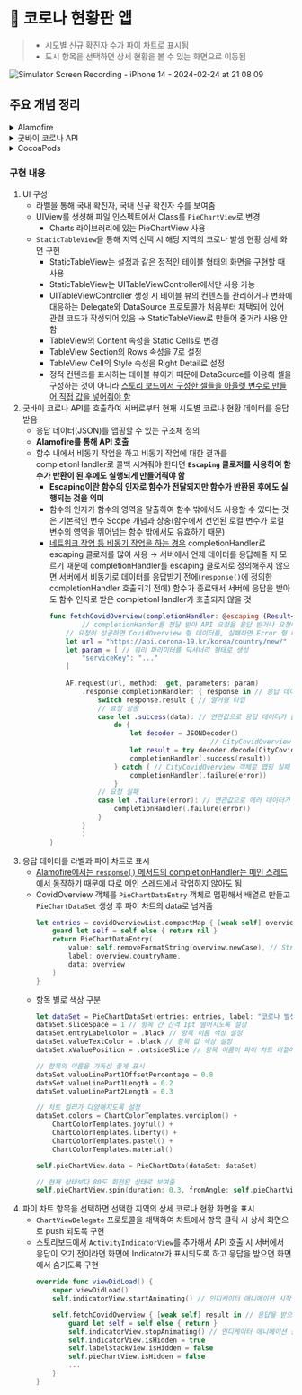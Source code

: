 # 🦠 코로나 현황판 앱

> - 시도별 신규 확진자 수가 파이 차트로 표시됨
> - 도시 항목을 선택하면 상세 현황을 볼 수 있는 화면으로 이동됨

![Simulator Screen Recording - iPhone 14 - 2024-02-24 at 21 08 09](https://github.com/mijisuh/fastcampus-ios/assets/57468832/53a1c79f-2673-41f4-b565-dca84a8256b0)

## 주요 개념 정리

<details>
<summary>Alamofire</summary>

## Alamofire

- **Swift(URLSession) 기반의 HTTP 네트워킹 라이브러리**
- <u>네트워킹 작업을 단순화하고 네트워킹을 위한 다양한 메서드와 JSON 파싱 등을 제공</u>
- 주요 특징
    - 연결 가능한 Request, Response 메서드를 제공
    - URL JSON 형태의 파라미터 인코딩 지원
    - 파일, 데이터 스트림, 멀티 파트 폼 데이터 등 업로드 기능 제공
    - HTTP Response 검증
    - 광범위한 단위 테스트 및 통합 테스트를 보장
- `URLSession` 대신에 `Alamofire`을 사용하는 이유
    - **코드의 간소화, 가독성 측면에서 도움을 주고 여러 기능을 직접 구축하지 않아도 쉽게 사용할 수 있음**
    - `URLSession`은 호출할 api의 URL을 생성하고 쿼리 파라미터가 있다면 URL에 맵핑시켜주는 코드 작성 필요 ↔ `Alamofire`는 <u>요청을 생성할 때 메서드 파라미터에 url과 파라미터를 넘겨주면 내부에서 자동으로 URL에 파라미터를 맵핑시킴</u>
    - 유효성 검사의 경우에도 `URLSession`은 Response 객체는 `HTTPURLResponse`로 다운캐스팅하여 status 프로퍼티에 접근해 200번대인지 직접 확인하는 코드를 작성해야 했지만 `Alamofire`는 `validate()` 메서드만 호출하면 정상 status 코드 범위(200번)만 허용하게 만들어줌
- Alamofire Request
    - `request()` 메서드를 통해 HTTP 요청 가능
    - HTTP 메서드도 지원
- Alamofire Response
    - 요청에 대한 응답을 `response()` 메서드를 통해 핸들링
    - `request()` 메서드를 체이닝하여 사용 가능
</details>

<details>
<summary>굿바이 코로나 API</summary>

- https://api.corona-19.kr/ 에서 키 발급
- [관련 문서 확인](https://github.com/dhlife09/Corona-19-API?utm_source=keygen-email)
- 시도별 발생 동향 API 사용
    ```json
    // Response 데이터
    {
       "resultCode":"0",
       "resultMessage":"정상 처리되었습니다.",
       "korea":{ // 우리 나라 전체 코로나 발생 현황
          "countryName":"합계",
          "newCase":"1,219",
          "totalCase":"201,002",
          "recovered":"176,605",
          "death":"2,099",
          "percentage":"387.82",
          "newCcase":"1,150",
          "newFcase":"69"
       },
       "seoul":{
          "countryName":"서울",
          "newCase":"365",
          "totalCase":"65,193",
          "recovered":"56,384",
          "death":"535",
          "percentage":"674.28",
          "newCcase":"362",
          "newFcase":"3"
       },
    	...
    }
    ```
</details>

<details>
<summary>CocoaPods</summary>

- iOS, MacOS, TVOS 등 애플 플랫폼에서 개발할 때 **외부 라이브러리를 관리하기 쉽도록 도와주는 의존성 관리 도구**
- `CocoaPods` 설치 필요
    ```bash
    sudo gem install cocoapods
    ```
- 해당 프로젝트 경로 Podfile 생성 → `pod init`
- Podfile의 user_frameworks! 아래에 외부 라이브러리 추가 → pod ‘라이브러리 이름’, ‘버전명’
    ```bash
    pod 'Alamofire', '~> 5.4'
    pod 'Charts'
    ```
    - [Alamofire](https://github.com/Alamofire/Alamofire), [Charts](https://github.com/danielgindi/Charts)
- Podfile 저장 후 `pod install` 로 프로젝트에 외부 라이브러리 설치
- 설치한 외부 라이브러리를 프로젝트에서 사용하기 위해 워크스페이스 파일(.xcworkspace)에서 작업해야 함
</details>

### 구현 내용
1. UI 구성
    - 라벨을 통해 국내 확진자, 국내 신규 확진자 수를 보여줌
    - UIView를 생성해 파일 인스펙트에서 Class를 `PieChartView`로 변경
        - Charts 라이브러리에 있는 PieChartView 사용
    - `StaticTableView`을 통해 지역 선택 시 해당 지역의 코로나 발생 현황 상세 화면 구현
        - StaticTableView는 설정과 같은 정적인 테이블 형태의 화면을 구현할 때 사용
        - StaticTableView는 UITableViewController에서만 사용 가능
        - UITableViewController 생성 시 테이블 뷰의 컨텐츠를 관리하거나 변화에 대응하는 Delegate와 DataSource 프로토콜가 처음부터 채택되어 있어 관련 코드가 작성되어 있음 → StaticTableView로 만들어 줄거라 사용 안함
        - TableView의 Content 속성을 Static Cells로 변경
        - TableView Section의 Rows 속성을 7로 설정
        - TableView Cell의 Style 속성을 Right Detail로 설정
        - 정적 컨텐츠를 표시하는 테이블 뷰이기 때문에 DataSource를 이용해 셀을 구성하는 것이 아니라 <u>스토리 보드에서 구성한 셀들을 아울렛 변수로 만들어 직접 값을 넣어줘야 함</u>
2. 굿바이 코로나 API를 호출하여 서버로부터 현재 시도별 코로나 현황 데이터를 응답 받음
    - 응답 데이터(JSON)를 맵핑할 수 있는 구조체 정의
    - **Alamofire를 통해 API 호출**
    - 함수 내에서 비동기 작업을 하고 비동기 작업에 대한 결과를 completionHandler로 콜백 시켜줘야 한다면 **`Escaping` 클로저를 사용하여 함수가 반환이 된 후에도 실행되게 만들어줘야 함**
        - **Escaping이란 함수의 인자로 함수가 전달되지만 함수가 반환된 후에도 실행되는 것을 의미**
        - 함수의 인자가 함수의 영역을 탈출하여 함수 밖에서도 사용할 수 있다는 것은 기본적인 변수 Scope 개념과 상충(함수에서 선언된 로컬 변수가 로컬 변수의 영역을 뛰어넘는 함수 밖에서도 유효하기 때문)
        - <u>네트워크 작업 등 비동기 작업을 하는 경우</u> completionHandler로 escaping 클로저를 많이 사용 → 서버에서 언제 데이터를 응답해줄 지 모르기 때문에 completionHandler를 escaping 클로저로 정의해주지 않으면 서버에서 비동기로 데이터를 응답받기 전에(`response()`에 정의한 completionHandler 호출되기 전에) 함수가 종료돼서 서버에 응답을 받아도 함수 인자로 받은 completionHandler가 호출되지 않을 것
            ```swift
            func fetchCovidOverview(completionHandler: @escaping (Result<CityCovidOverview, Error>) -> Void) {
            		// completionHander를 전달 받아 API 요청을 응답 받거나 요청이 실패했을 때 completionHander를 호출하여 해당 클로저를 정의한 곳에 응답 데이터 전송
                // 요청이 성공하면 CovidOverview 형 데이터를, 실패하면 Error 형 데이터를 열거형(Result) 연관값으로 전달
                let url = "https://api.corona-19.kr/korea/country/new/"
                let param = [ // 쿼리 파라미터를 딕셔너리 형태로 생성
                    "serviceKey": "..."
                ]
                
                AF.request(url, method: .get, parameters: param)
                    .response(completionHandler: { response in // 응답 데이터가 클로저 파라미터로 전달됨
                        switch response.result { // 열거형 타입
                        // 요청 성공
                        case let .success(data): // 연관값으로 응답 데이터가 들어있음
                            do {
                                let decoder = JSONDecoder()
            										// CityCovidOverview 객체로 맵핑
                                let result = try decoder.decode(CityCovidOverview.self, from: data!)
                                completionHandler(.success(result))
                            } catch { // CityCovidOverview 객체로 맵핑 실패 시
                                completionHandler(.failure(error))
                            }
                        // 요청 실패
                        case let .failure(error): // 연관값으로 에러 데이터가 들어있음
                            completionHandler(.failure(error))
                        }
                    }
            		)
            }
            ```
3. 응답 데이터를 라벨과 파이 차트로 표시
    - <u>Alamofire에서는 `response()` 메서드의 completionHandler는 메인 스레드에서 동작</u>하기 때문에 따로 메인 스레드에서 작업하지 않아도 됨
    - CovidOverview 객체를 `PieChartDataEntry` 객체로 맵핑해서 배열로 만들고 `PieChartDataSet` 생성 후 파이 차트의 data로 넘겨줌
        ```swift
        let entries = covidOverviewList.compactMap { [weak self] overview -> PieChartDataEntry? in
            guard let self = self else { return nil }
            return PieChartDataEntry(
                value: self.removeFormatString(overview.newCase), // String -> Double
                label: overview.countryName,
                data: overview
            )
        }
        ```
    - 항목 별로 색상 구분
        ```swift
        let dataSet = PieChartDataSet(entries: entries, label: "코로나 발생 현황")
        dataSet.sliceSpace = 1 // 항목 간 간격 1pt 떨어지도록 설정
        dataSet.entryLabelColor = .black // 항목 이름 색상 설정
        dataSet.valueTextColor = .black // 항목 값 색상 설정
        dataSet.xValuePosition = .outsideSlice // 항목 이름이 파이 차트 바깥에서 보이도록 설정
        
        // 항목의 이름을 가독성 좋게 표시
        dataSet.valueLinePart1OffsetPercentage = 0.8
        dataSet.valueLinePart1Length = 0.2
        dataSet.valueLinePart2Length = 0.3
        
        // 차트 컬러가 다양해지도록 설정
        dataSet.colors = ChartColorTemplates.vordiplom() +
            ChartColorTemplates.joyful() +
            ChartColorTemplates.liberty() +
            ChartColorTemplates.pastel() +
            ChartColorTemplates.material()
        
        self.pieChartView.data = PieChartData(dataSet: dataSet)
        
        // 현재 상태보다 80도 회전된 상태로 보여줌
        self.pieChartView.spin(duration: 0.3, fromAngle: self.pieChartView.rotationAngle, toAngle: self.pieChartView.rotationAngle + 80)
        ```
4. 파이 차트 항목을 선택하면 선택한 지역의 상세 코로나 현황 화면을 표시
    - `ChartViewDelegate` 프로토콜을 채택하여 차트에서 항목  클릭 시 상세 화면으로 push 되도록 구현
    - 스토리보드에서 `ActivityIndicatorView`를 추가해서 API 호출 시 서버에서 응답이 오기 전이라면 화면에 Indicator가 표시되도록 하고 응답을 받으면 화면에서 숨기도록 구현
        ```swift
        override func viewDidLoad() {
            super.viewDidLoad()
            self.indicatorView.startAnimating() // 인디케이터 애니메이션 시작
        
            self.fetchCovidOverview { [weak self] result in // 응답을 받으면
                guard let self = self else { return }
                self.indicatorView.stopAnimating() // 인디케이터 애니메이션 종료
                self.indicatorView.isHidden = true
                self.labelStackView.isHidden = false
                self.pieChartView.isHidden = false
                ...
            }
        }
        ```
